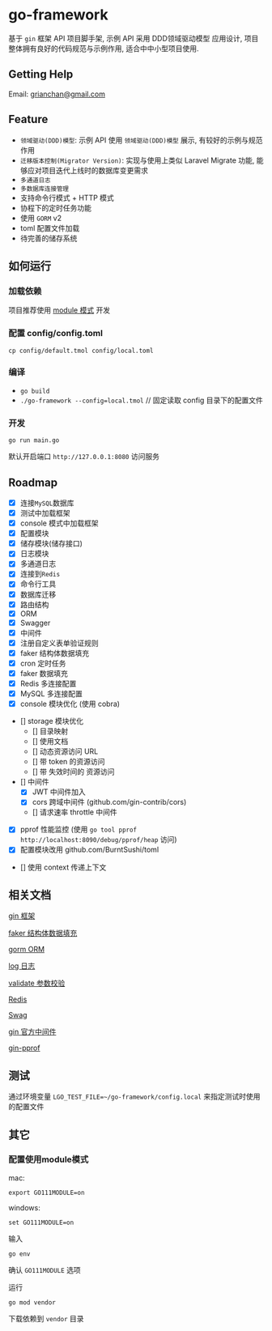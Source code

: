 # go-framework

基于 `gin` 框架 API 项目脚手架, 示例 API 采用 DDD领域驱动模型 应用设计, 项目整体拥有良好的代码规范与示例作用, 适合中中小型项目使用.

## Getting Help

Email: grianchan@gmail.com

## Feature

- `领域驱动(DDD)模型`: 示例 API 使用 `领域驱动(DDD)模型` 展示, 有较好的示例与规范作用
- `迁移版本控制(Migrator Version)`: 实现与使用上类似 Laravel Migrate 功能, 能够应对项目迭代上线时的数据库变更需求
- `多通道日志`
- `多数据库连接管理`
- 支持命令行模式 + HTTP 模式
- 协程下的定时任务功能
- 使用 `GORM` v2
- toml 配置文件加载
- 待完善的储存系统

## 如何运行

### 加载依赖

项目推荐使用 [module 模式](#配置使用module模式) 开发

### 配置 config/config.toml

```shell script
cp config/default.tmol config/local.toml
```

### 编译

- `go build`
- `./go-framework --config=local.tmol` // 固定读取 config 目录下的配置文件

### 开发

```shell script
go run main.go
```

默认开启端口 `http://127.0.0.1:8080` 访问服务

## Roadmap

- [x] 连接`MySQL`数据库
- [x] 测试中加载框架
- [x] console 模式中加载框架
- [x] 配置模块
- [x] 储存模块(储存接口)
- [x] 日志模块
- [x] 多通道日志
- [x] 连接到`Redis`
- [x] 命令行工具
- [x] 数据库迁移
- [x] 路由结构
- [x] ORM
- [x] Swagger
- [x] 中间件
- [x] 注册自定义表单验证规则
- [x] faker 结构体数据填充
- [x] cron 定时任务
- [x] faker 数据填充
- [x] Redis 多连接配置
- [x] MySQL 多连接配置
- [x] console 模块优化 (使用 cobra)
- [] storage 模块优化
    - [] 目录映射
    - [] 使用文档
    - [] 动态资源访问 URL
    - [] 带 token 的资源访问
    - [] 带 失效时间的 资源访问
- [] 中间件
    - [x] JWT 中间件加入
    - [x] cors 跨域中间件 (github.com/gin-contrib/cors)
    - [] 请求速率 throttle 中间件
- [x] pprof 性能监控 (使用 `go tool pprof http://localhost:8090/debug/pprof/heap` 访问)
- [x] 配置模块改用 github.com/BurntSushi/toml
- [] 使用 context 传递上下文

## 相关文档

[gin 框架](https://github.com/gin-gonic/gin)

[faker 结构体数据填充](https://github.com/bxcodec/faker)

[gorm ORM](https://gorm.io/zh_CN/docs/)

[log 日志](https://github.com/sirupsen/logrus)

[validate 参数校验](https://godoc.org/gopkg.in/go-playground/validator.v9)

[Redis](https://github.com/go-redis/redis)

[Swag](https://github.com/swaggo/swag)

[gin 官方中间件](https://github.com/gin-contrib)

[gin-pprof](https://github.com/gin-contrib/pprof)

## 测试

通过环境变量 `LGO_TEST_FILE=~/go-framework/config.local` 来指定测试时使用的配置文件

## 其它

### 配置使用module模式

mac:

```shell script
export GO111MODULE=on
```

windows:

```shell script
set GO111MODULE=on
```

输入

```shell script
go env
```

确认 `GO111MODULE` 选项

运行

```shell script
go mod vendor
```

下载依赖到 `vendor` 目录